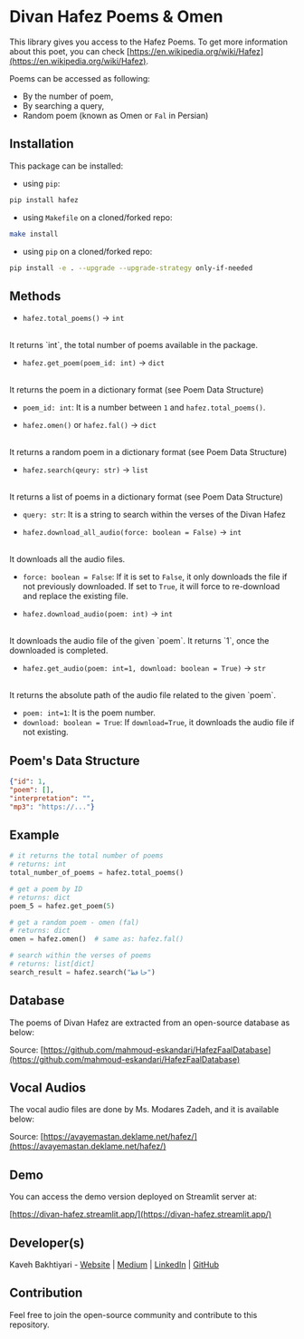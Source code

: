 # Divan Hafez Poems & Omen

This library gives you access to the Hafez Poems.
To get more information about this poet, you can check [https://en.wikipedia.org/wiki/Hafez](https://en.wikipedia.org/wiki/Hafez).

Poems can be accessed as following:

- By the number of poem,
- By searching a query,
- Random poem (known as Omen or `Fal` in Persian)

## Installation

This package can be installed:

- using `pip`:

```bash
pip install hafez
```

- using `Makefile` on a cloned/forked repo:

```bash
make install
```

- using `pip` on a cloned/forked repo:

```bash
pip install -e . --upgrade --upgrade-strategy only-if-needed
```

## Methods

- `hafez.total_poems()` -> `int`
<br />
It returns `int`, the total number of poems available in the package.


- `hafez.get_poem(poem_id: int)` -> `dict`
<br />
It returns the poem in a dictionary format (see Poem Data Structure)
  
  - `poem_id: int`: It is a number between `1` and `hafez.total_poems()`.


- `hafez.omen()` or `hafez.fal()` -> `dict`
<br />
It returns a random poem in a dictionary format (see Poem Data Structure)


- `hafez.search(qeury: str)` -> `list`
<br />
It returns a list of poems in a dictionary format (see Poem Data Structure)
  
  - `query: str`: It is a string to search within the verses of the Divan Hafez


- `hafez.download_all_audio(force: boolean = False)` -> `int`
<br />
It downloads all the audio files.
  
  - `force: boolean = False`: If it is set to `False`, it only downloads the file if not previously downloaded.
  If set to `True`, it will force to re-download and replace the existing file.


- `hafez.download_audio(poem: int)` -> `int`
<br />
It downloads the audio file of the given `poem`. It returns `1`, once the downloaded is completed.


- `hafez.get_audio(poem: int=1, download: boolean = True)` -> `str`
<br />
It returns the absolute path of the audio file related to the given  `poem`.
  
  - `poem: int=1`: It is the poem number.
  - `download: boolean = True`: If `download=True`, it downloads the audio file if not existing.


## Poem's Data Structure

```json
{"id": 1,
"poem": [],
"interpretation": "",
"mp3": "https://..."}
```

## Example

```python
# it returns the total number of poems
# returns: int
total_number_of_poems = hafez.total_poems()

# get a poem by ID
# returns: dict
poem_5 = hafez.get_poem(5)

# get a random poem - omen (fal)
# returns: dict
omen = hafez.omen()  # same as: hafez.fal()

# search within the verses of poems
# returns: list[dict]
search_result = hafez.search("حافظ")
```

## Database
The poems of Divan Hafez are extracted from an open-source database as below:

Source: [https://github.com/mahmoud-eskandari/HafezFaalDatabase](https://github.com/mahmoud-eskandari/HafezFaalDatabase)

## Vocal Audios
The vocal audio files are done by Ms. Modares Zadeh, and it is available below:  

Source: [https://avayemastan.deklame.net/hafez/](https://avayemastan.deklame.net/hafez/)

## Demo
You can access the demo version deployed on Streamlit server at:

[https://divan-hafez.streamlit.app/](https://divan-hafez.streamlit.app/)


## Developer(s)
Kaveh Bakhtiyari - [Website](http://bakhtiyari.com) | [Medium](https://medium.com/@bakhtiyari)
  | [LinkedIn](https://www.linkedin.com/in/bakhtiyari) | [GitHub](https://github.com/kavehbc)

## Contribution
Feel free to join the open-source community and contribute to this repository.

